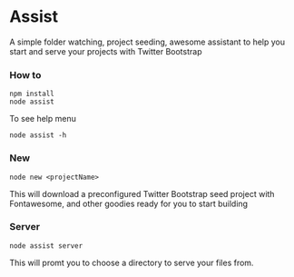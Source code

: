 Assist
======
A simple folder watching, project seeding, awesome assistant to help you start and serve your projects with Twitter Bootstrap

### How to
```shell
npm install
node assist
```

To see help menu
```shell
node assist -h
```

### New
```shell
node new <projectName>
```
This will download a preconfigured Twitter Bootstrap seed project
with Fontawesome, and other goodies ready for you to start building


### Server
```shell
node assist server
```
This will promt you to choose a directory to serve your files from.

